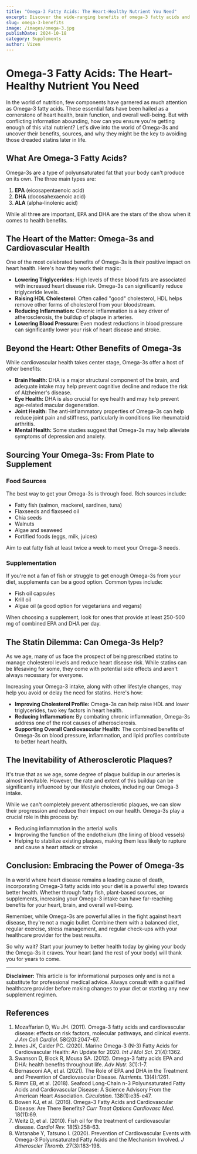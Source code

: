 ```yaml
---
title: "Omega-3 Fatty Acids: The Heart-Healthy Nutrient You Need"
excerpt: Discover the wide-ranging benefits of omega-3 fatty acids and why they're crucial for your overall health and well-being.
slug: omega-3-benefits
image: /images/omega-3.jpg
publishDate: 2024-10-18
category: Supplements
author: Vizen
---
```



# Omega-3 Fatty Acids: The Heart-Healthy Nutrient You Need

In the world of nutrition, few components have garnered as much attention as Omega-3 fatty acids. These essential fats have been hailed as a cornerstone of heart health, brain function, and overall well-being. But with conflicting information abounding, how can you ensure you're getting enough of this vital nutrient? Let's dive into the world of Omega-3s and uncover their benefits, sources, and why they might be the key to avoiding those dreaded statins later in life.

## What Are Omega-3 Fatty Acids?

Omega-3s are a type of polyunsaturated fat that your body can't produce on its own. The three main types are:

1. **EPA** (eicosapentaenoic acid)
2. **DHA** (docosahexaenoic acid)
3. **ALA** (alpha-linolenic acid)

While all three are important, EPA and DHA are the stars of the show when it comes to health benefits.

## The Heart of the Matter: Omega-3s and Cardiovascular Health

One of the most celebrated benefits of Omega-3s is their positive impact on heart health. Here's how they work their magic:

- **Lowering Triglycerides:** High levels of these blood fats are associated with increased heart disease risk. Omega-3s can significantly reduce triglyceride levels.
- **Raising HDL Cholesterol:** Often called "good" cholesterol, HDL helps remove other forms of cholesterol from your bloodstream.
- **Reducing Inflammation:** Chronic inflammation is a key driver of atherosclerosis, the buildup of plaque in arteries.
- **Lowering Blood Pressure:** Even modest reductions in blood pressure can significantly lower your risk of heart disease and stroke.

## Beyond the Heart: Other Benefits of Omega-3s

While cardiovascular health takes center stage, Omega-3s offer a host of other benefits:

- **Brain Health:** DHA is a major structural component of the brain, and adequate intake may help prevent cognitive decline and reduce the risk of Alzheimer's disease.
- **Eye Health:** DHA is also crucial for eye health and may help prevent age-related macular degeneration.
- **Joint Health:** The anti-inflammatory properties of Omega-3s can help reduce joint pain and stiffness, particularly in conditions like rheumatoid arthritis.
- **Mental Health:** Some studies suggest that Omega-3s may help alleviate symptoms of depression and anxiety.

## Sourcing Your Omega-3s: From Plate to Supplement

### Food Sources

The best way to get your Omega-3s is through food. Rich sources include:

- Fatty fish (salmon, mackerel, sardines, tuna)
- Flaxseeds and flaxseed oil
- Chia seeds
- Walnuts
- Algae and seaweed
- Fortified foods (eggs, milk, juices)

Aim to eat fatty fish at least twice a week to meet your Omega-3 needs.

### Supplementation

If you're not a fan of fish or struggle to get enough Omega-3s from your diet, supplements can be a good option. Common types include:

- Fish oil capsules
- Krill oil
- Algae oil (a good option for vegetarians and vegans)

When choosing a supplement, look for ones that provide at least 250-500 mg of combined EPA and DHA per day.

## The Statin Dilemma: Can Omega-3s Help?

As we age, many of us face the prospect of being prescribed statins to manage cholesterol levels and reduce heart disease risk. While statins can be lifesaving for some, they come with potential side effects and aren't always necessary for everyone.

Increasing your Omega-3 intake, along with other lifestyle changes, may help you avoid or delay the need for statins. Here's how:

- **Improving Cholesterol Profile:** Omega-3s can help raise HDL and lower triglycerides, two key factors in heart health.
- **Reducing Inflammation:** By combating chronic inflammation, Omega-3s address one of the root causes of atherosclerosis.
- **Supporting Overall Cardiovascular Health:** The combined benefits of Omega-3s on blood pressure, inflammation, and lipid profiles contribute to better heart health.

## The Inevitability of Atherosclerotic Plaques?

It's true that as we age, some degree of plaque buildup in our arteries is almost inevitable. However, the rate and extent of this buildup can be significantly influenced by our lifestyle choices, including our Omega-3 intake.

While we can't completely prevent atherosclerotic plaques, we can slow their progression and reduce their impact on our health. Omega-3s play a crucial role in this process by:

- Reducing inflammation in the arterial walls
- Improving the function of the endothelium (the lining of blood vessels)
- Helping to stabilize existing plaques, making them less likely to rupture and cause a heart attack or stroke

## Conclusion: Embracing the Power of Omega-3s

In a world where heart disease remains a leading cause of death, incorporating Omega-3 fatty acids into your diet is a powerful step towards better health. Whether through fatty fish, plant-based sources, or supplements, increasing your Omega-3 intake can have far-reaching benefits for your heart, brain, and overall well-being.

Remember, while Omega-3s are powerful allies in the fight against heart disease, they're not a magic bullet. Combine them with a balanced diet, regular exercise, stress management, and regular check-ups with your healthcare provider for the best results.

So why wait? Start your journey to better health today by giving your body the Omega-3s it craves. Your heart (and the rest of your body) will thank you for years to come.

---

**Disclaimer:** This article is for informational purposes only and is not a substitute for professional medical advice. Always consult with a qualified healthcare provider before making changes to your diet or starting any new supplement regimen.

## References

1. Mozaffarian D, Wu JH. (2011). Omega-3 fatty acids and cardiovascular disease: effects on risk factors, molecular pathways, and clinical events. *J Am Coll Cardiol.* 58(20):2047-67.
2. Innes JK, Calder PC. (2020). Marine Omega-3 (N-3) Fatty Acids for Cardiovascular Health: An Update for 2020. *Int J Mol Sci.* 21(4):1362.
3. Swanson D, Block R, Mousa SA. (2012). Omega-3 fatty acids EPA and DHA: health benefits throughout life. *Adv Nutr.* 3(1):1-7.
4. Bernasconi AA, et al. (2021). The Role of EPA and DHA in the Treatment and Prevention of Cardiovascular Disease. *Nutrients.* 13(4):1261.
5. Rimm EB, et al. (2018). Seafood Long-Chain n-3 Polyunsaturated Fatty Acids and Cardiovascular Disease: A Science Advisory From the American Heart Association. *Circulation.* 138(1):e35-e47.
6. Bowen KJ, et al. (2016). Omega-3 Fatty Acids and Cardiovascular Disease: Are There Benefits? *Curr Treat Options Cardiovasc Med.* 18(11):69.
7. Weitz D, et al. (2010). Fish oil for the treatment of cardiovascular disease. *Cardiol Rev.* 18(5):258-63.
8. Watanabe Y, Tatsuno I. (2020). Prevention of Cardiovascular Events with Omega-3 Polyunsaturated Fatty Acids and the Mechanism Involved. *J Atheroscler Thromb.* 27(3):183-198.